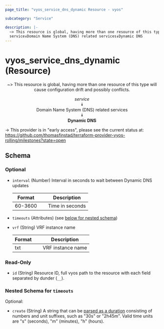 ```yaml
---
page_title: "vyos_service_dns_dynamic Resource - vyos"

subcategory: "Service"

description: |- 
  ~> This resource is global, having more than one resource of this type will cause configuration drift and possibly conflicts.
  service⯯Domain Name System (DNS) related services⯯Dynamic DNS
---
```


# vyos_service_dns_dynamic (Resource)
<center>

~> This resource is global, having more than one resource of this type will cause configuration drift and possibly conflicts.

*service*  
⯯  
Domain Name System (DNS) related services  
⯯  
**Dynamic DNS**


</center>

-> This provider is in "early access", please see the current status at: https://github.com/thomasfinstad/terraform-provider-vyos-rolling/milestones?state=open

## Schema

### Optional

- `interval` (Number) Interval in seconds to wait between Dynamic DNS updates

    |Format   &emsp;|Description      |
    |-----------|-------------------|
    |60-3600  &emsp;|Time in seconds  |
- `timeouts` (Attributes) (see [below for nested schema](#nestedatt--timeouts))
- `vrf` (String) VRF instance name

    |Format  &emsp;|Description        |
    |----------|---------------------|
    |txt     &emsp;|VRF instance name  |

### Read-Only

- `id` (String) Resource ID, full vyos path to the resource with each field separated by dunder (`__`).

<a id="nestedatt--timeouts"></a>
### Nested Schema for `timeouts`

Optional:

- `create` (String) A string that can be [parsed as a duration](https://pkg.go.dev/time#ParseDuration) consisting of numbers and unit suffixes, such as &#34;30s&#34; or &#34;2h45m&#34;. Valid time units are &#34;s&#34; (seconds), &#34;m&#34; (minutes), &#34;h&#34; (hours).  
